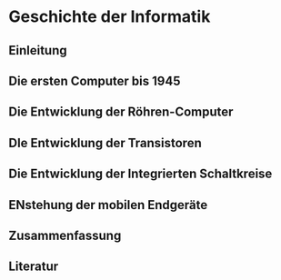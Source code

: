 # Geschichte der Informatik

## Einleitung

## Die ersten Computer bis 1945

## Die Entwicklung der Röhren-Computer

## DIe Entwicklung der Transistoren

## Die Entwicklung der Integrierten Schaltkreise

## ENstehung der mobilen Endgeräte

## Zusammenfassung

## Literatur